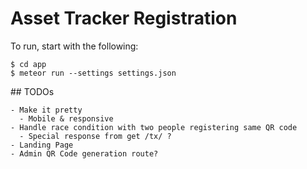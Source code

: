 # Asset Tracker Registration

To run, start with the following:

```
$ cd app
$ meteor run --settings settings.json
```

## TODOs

```
- Make it pretty
  - Mobile & responsive
- Handle race condition with two people registering same QR code
  - Special response from get /tx/ ?
- Landing Page
- Admin QR Code generation route?
```
